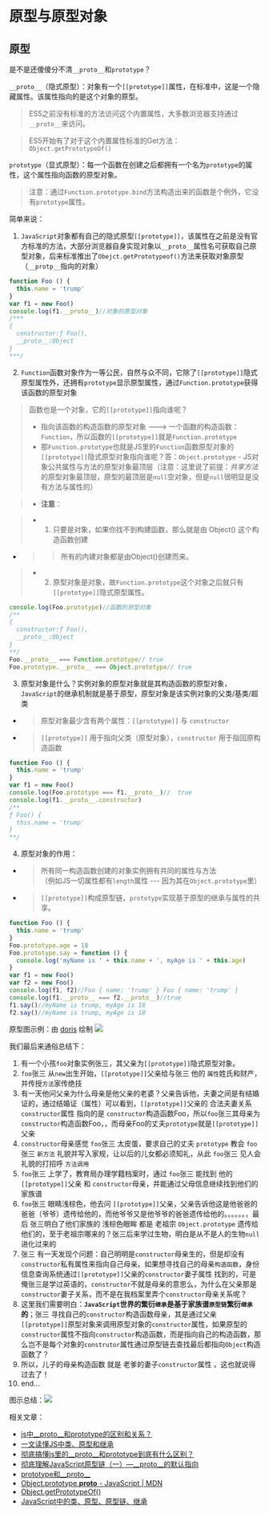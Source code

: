 # 原型与原型对象
## 原型
是不是还傻傻分不清`__proto__`和`prototype`？

`__proto__`（隐式原型）：对象有一个`[[prototype]]`属性，在标准中，这是一个隐藏属性。该属性指向的是这个对象的原型。  
> ES5之前没有标准的方法访问这个内置属性，大多数浏览器支持通过`__proto__`来访问。  

> ES5开始有了对于这个内置属性标准的Get方法：`Object.getPrototypeOf()` 

`prototype`（显式原型）：每一个函数在创建之后都拥有一个名为`prototype`的属性，这个属性指向函数的原型对象。
> 注意：通过`Function.prototype.bind`方法构造出来的函数是个例外，它没有`prototype`属性。

简单来说：  
1. `JavaScript`对象都有自己的隐式原型`[[prototype]]`，该属性在之前是没有官方标准的方法，大部分浏览器自身实现对象以`__proto__`属性名可获取自己原型对象，后来标准推出了`Obejct.getPrototypeof()`方法来获取对象原型（`__protp__`指向的对象）
```js
function Foo () {
  this.name = 'trump'
}
var f1 = new Foo()
console.log(f1.__proto__)//对象的原型对象
/***
{
  constructor:ƒ Foo(),
  __proto__:Object
}
***/
```
2. `Function`函数对象作为一等公民，自然与众不同，它除了`[[prototype]]`隐式原型属性外，还拥有`prototype`显示原型属性，通过`Function.prototype`获得该函数的原型对象
> 函数也是一个对象，它的`[[prototype]]`指向谁呢？
> * 指向该函数的构造函数的原型对象 ---> 一个函数的构造函数：`Function`，所以函数的`[[prototype]]`就是`Function.prototype`
> * 那`Function.prototype`也就是JS里的`Function`函数原型对象的`[[prototype]]`隐式原型对象指向谁呢？答：`Object.prototype` - JS对象公共属性与方法的原型对象最顶层（注意：这里说了前提：*共享方法* 的原型对象最顶层，原型的最顶层是`null`空对象，但是`null`很明显是没有方法与属性的）

> * **注意**：  

> * 1. 只要是对象，如果你找不到构建函数，那么就是由 Object() 这个构造函数创建  
* >> 所有的内建对象都是由Object()创建而来。
> * 2. 原型对象是对象，故`Function.prototype`这个对象之后就只有`[[prototype]]`隐式原型属性。
```js
console.log(Foo.prototype)//函数的原型对象
/**
{
  constructor:ƒ Foo(),
  __proto__:Object
}
**/
Foo.__proto__ === Function.prototype// true
Foo.prototype.__proto__ === Object.prototype// true
```
3. 原型对象是什么？实例对象的原型对象就是其构造函数的原型对象，`JavaScript`的继承机制就是基于原型，原型对象是该实例对象的父类/基类/超类
* > 原型对象最少含有两个属性：`[[prototype]]` 与 `constructor`
* > `[[prototype]]` 用于指向父类（原型对象），`constructor` 用于指回原构造函数
```js
function Foo () {
  this.name = 'trump'
}
var f1 = new Foo()
console.log(Foo.prototype === f1.__proto__)//  true
console.log(f1.__proto__.constructor)
/**
ƒ Foo() {
  this.name = 'trump'
}
**/
```
4. 原型对象的作用：
* > 所有同一构造函数创建的对象实例拥有共同的属性与方法  
（例如JS一切属性都有`length`属性 --- 因为其在`Object.prototype`里）
* > `[[prototype]]`构成原型链，`prototype`实现基于原型的继承与属性的共享。
```js
function Foo () {
  this.name = 'trump'
}
Foo.prototype.age = 18
Foo.prototype.say = function () {
  console.log('myName is ' + this.name + ', myAge is ' + this.age)
}
var f1 = new Foo()
var f2 = new Foo()
console.log(f1, f2)//Foo { name: 'trump' } Foo { name: 'trump' }
console.log(f1.__proto__ === f2.__proto__)//true
f1.say()//myName is trump, myAge is 18
f2.say()//myName is trump, myAge is 18
```
原型图示例：由 [doris](http://zhihu.com) 绘制
![](https://gitee.com/huanshenga/myimg/raw/master/PicGo/20200710105708.jpg)

我们最后来通俗总结下：  
1. 有一个小孩`foo`对象实例张三，其父亲为`[[prototype]]`隐式原型对象。
2. `foo`张三 从`new`出生开始，`[[prototype]]`父亲给与张三 他的 `属性`姓氏和财产，并传授`方法`家传绝技
3. 有一天他问父亲为什么母亲是他父亲的老婆？父亲告诉他，夫妻之间是有结婚证的，通过结婚证（属性）可以看到，`[[prototype]]`父亲的 合法夫妻关系`constructor`属性 指向的是 `constructor`构造函数Foo，所以`foo`张三其母亲为`constructor`构造函数Foo，，而母亲Foo的丈夫`prototype`就是`[[prototype]]`父亲
4. `constructor`母亲感觉 `foo`张三 太皮蛋，要求自己的丈夫 `prototype` 教会 `foo`张三  `新方法` 礼貌并写入家规，让以后的儿女都必须知礼，从此  `foo`张三 见人会礼貌的打招呼 `方法调用`
5. `foo`张三 上学了，教育局办理学籍档案时，通过 `foo`张三 能找到 他的 `[[prototype]]`父亲 和 `constructor`母亲，并能通过父母信息继续找到他们的家族谱
6. `foo`张三 眼睛浅棕色，他去问 `[[prototype]]`父亲，父亲告诉他这是他爸爸的爸爸（爷爷）遗传给他的，而他爷爷又是他爷爷的爸爸遗传给他的。。。。。。，最后 张三明白了他们家族的 浅棕色眼眸 都是 老祖宗 `Object.prototype` 遗传给他们的，至于老祖宗哪来的？张三后来学过生物，明白是从不是人的生物`null`进化过来的
7. 张三 有一天发现个问题：自己明明是`constructor`母亲生的，但是却没有`constructor`私有属性来指向自己母亲。如果想寻找自己的母亲`构造函数`，身份信息查询系统通过`[[prototype]]`父亲的`constructor`妻子属性 找到的，可是俺张三是学过英语的，`constructor`不就是母亲的意思么，为什么在父亲那是`constructor`妻子关系，而不是在我档案里弄个`constructor`母亲关系呢？
8. 这里我们需要明白：**`JavaScript`世界的繁衍`继承`是基于家族谱`原型链`繁衍`继承`的**；张三 寻找自己的`constructor`构造函数母亲，其是通过父亲`[[prototype]]`原型对象来调用原型对象的`constructor`属性，如果原型的`constructor`属性不指向`constructor`构造函数，而是指向自己的构造函数，那么岂不是每个对象的`construtor`属性通过原型链去查找最后都指向`Object`构造函数了？
9. 所以，儿子的母亲构造函数 就是 老爹的妻子`constructor`属性 ，这也就说得过去了！
10. end...

图示总结：![](https://gitee.com/huanshenga/myimg/raw/master/PicGo/20200712125621.png)

相关文章：  
* [js中__proto__和prototype的区别和关系？](https://www.zhihu.com/question/34183746)
* [一文读懂JS中类、原型和继承](https://juejin.im/post/5e95db9ee51d4546d635868e)
* [彻底搞懂js里的__proto__和prototype到底有什么区别？](https://segmentfault.com/a/1190000016024573)
* [彻底理解JavaScript原型链（一）—__proto__的默认指向](https://www.jianshu.com/p/686b61c4a43d)
* [prototype和__proto__ ](https://www.jianshu.com/p/3d756c5bba16)
* [Object.prototype.__proto__ - JavaScript | MDN](https://developer.mozilla.org/zh-CN/docs/Web/JavaScript/Reference/Global_Objects/Object/proto)
* [Object.getPrototypeOf()](https://developer.mozilla.org/zh-CN/docs/Web/JavaScript/Reference/Global_Objects/Object/GetPrototypeOf)
* [JavaScript中的类、原型、原型链、继承](https://zhuanlan.zhihu.com/p/99103505)